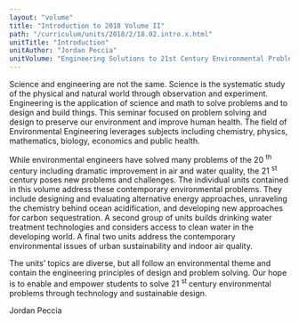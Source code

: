 ```yaml
---
layout: "volume"
title: "Introduction to 2018 Volume II"
path: "/curriculum/units/2018/2/18.02.intro.x.html"
unitTitle: "Introduction"
unitAuthor: "Jordan Peccia"
unitVolume: "Engineering Solutions to 21st Century Environmental Problems"
---
```

<main>
<p>
Science and engineering are not the same. Science is the systematic study of the physical and natural world through observation and experiment. Engineering is the application of science and math to solve problems and to design and build things. This seminar focused on problem solving and design to preserve our environment and improve human health. The field of Environmental Engineering leverages subjects including chemistry, physics, mathematics, biology, economics and public health.
</p>
<p>
While environmental engineers have solved many problems of the 20
<sup>
th
</sup>
century including dramatic improvement in air and water quality, the 21
<sup>
st
</sup>
century poses new problems and challenges. The individual units contained in this volume address these contemporary environmental problems. They include designing and evaluating alternative energy approaches, unraveling the chemistry behind ocean acidification, and developing new approaches for carbon sequestration. A second group of units builds drinking water treatment technologies and considers access to clean water in the developing world. A final two units address the contemporary environmental issues of urban sustainability and indoor air quality.
</p>
<p>
The units’ topics are diverse, but all follow an environmental theme and contain the engineering principles of design and problem solving. Our hope is to enable and empower students to solve 21
<sup>
st
</sup>
century environmental problems through technology and sustainable design.
</p>
<p>
Jordan Peccia
</p>
</main>